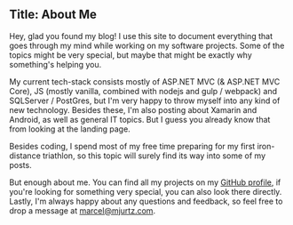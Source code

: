Title: About Me
---

Hey, glad you found my blog! I use this site to document everything that goes through my mind while working on my software projects. Some of the topics might be very special, but maybe that might be exactly why something's helping you.

My current tech-stack consists mostly of ASP.NET MVC (& ASP.NET MVC Core), JS (mostly vanilla, combined with nodejs and gulp / webpack) and SQLServer / PostGres, but I'm very happy to throw myself into any kind of new technology. Besides these, I'm also posting about Xamarin and Android, as well as general IT topics. But I guess you already know that from looking at the landing page.

Besides coding, I spend most of my free time preparing for my first iron-distance triathlon, so this topic will surely find its way into some of my posts.

But enough about me. You can find all my projects on my [GitHub profile](https://github.com/MarcelJurtz), if you're looking for something very special, you can also look there directly. Lastly, I'm always happy about any questions and feedback, so feel free to drop a message at marcel@mjurtz.com.
